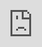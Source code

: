 ```yaml
---
title: Fusion 360 Lay Parts Flat for Laser Cutting
---
```


Once your model is complete and each piece is a separate and labeled component, you are ready to lay your pieces flat to create a DXF toolpath file for the laser cutter.

1. Change to the Manufacture Workspace.
2. Make sure you created a Manufacture Model. This model is like a linked copy of your Design Model. It allows you to lay your pieces flat with out moving your Design Model. This video shows [how to make a Manufacture Model](https://youtu.be/bhVPR4CUOUk).
3. Draw a sketch to represent your plywood or acrylic sheet. Make the dimensions of the sketch the size of your material. If you are using larger plywood or acrylic then draw a larger sketch. If you are using a "remnant" or cutoff piece then draw your sketch to that size.
4. Then use the Arrange command to lay your parts flat.
5. Follow the instructions in [the video](https://youtu.be/jeQPJHHwVN4) to arrange your parts flat.

<figure>

[![Laser Cut Stand CAM Layout](attachments/2021-Laser-Cut-Stand-CAM-Layout-Top.png)](attachments/2021-Laser-Cut-Stand-CAM-Layout-Top.png)

<figcaption>

Top view of components of laser cut stand flat on plywood.

</figcaption>
<figure>

<div class="video-grid">
<div class="video-card">

### Lay Parts Flat with Arrange for Laser Cutting

<div class="iframe-16-9-container"><iframe class="youTubeIframe" style="position: absolute; top: 0; bottom: 0; left: 0; width: 100%; height: 100%; border: 0; z-index: 1;" src="https://www.youtube.com/embed/jeQPJHHwVN4?rel=0" width="560" height="315" frameborder="0" allowfullscreen="allowfullscreen"></iframe></div>

</div>
</div>
